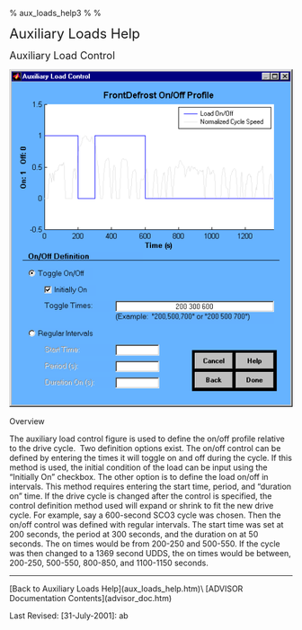 % aux\_loads\_help3
% 
% 

<!DOCTYPE html public "-//w3c//dtd html 4.0 transitional//en">

**<font size="5">**

Auxiliary Loads Help</b></font>

***<font size="4">***

Auxiliary Load Control</b></i></font>

![](Image7.gif)

Overview</b>

The auxiliary load control figure is used to define the on/off profile
relative to the drive cycle.  Two definition options exist. The on/off
control can be defined by entering the times it will toggle on and off
during the cycle. If this method is used, the initial condition of the
load can be input using the “Initially On” checkbox. The other option is
to define the load on/off in intervals. This method requires entering
the start time, period, and “duration on” time. If the drive cycle is
changed after the control is specified, the control definition method
used will expand or shrink to fit the new drive cycle. For example, say
a 600-second SCO3 cycle was chosen. Then the on/off control was defined
with regular intervals. The start time was set at 200 seconds, the
period at 300 seconds, and the duration on at 50 seconds. The on times
would be from 200-250 and 500-550. If the cycle was then changed to a
1369 second UDDS, the on times would be between, 200-250, 500-550,
800-850, and 1100-1150 seconds.

* * * * *

</p>
[Back to Auxiliary Loads Help](aux_loads_help.htm)\
 [ADVISOR Documentation Contents](advisor_doc.htm)

Last Revised: [31-July-2001]: ab
